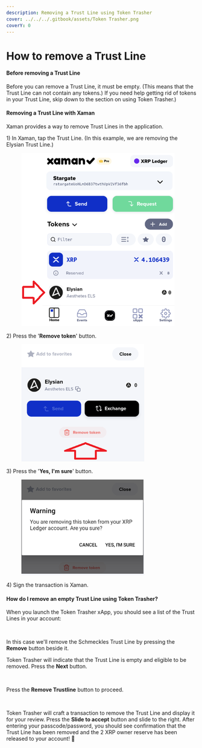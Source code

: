 ```yaml
---
description: Removing a Trust Line using Token Trasher
cover: ../../../.gitbook/assets/Token Trasher.png
coverY: 0
---
```


# How to remove a Trust Line

#### Before removing a Trust Line

Before you can remove a Trust Line, it must be empty. (This means that the Trust Line can not contain any tokens.) If you need help getting rid of tokens in your Trust Line, skip down to the section on using Token Trasher.)

#### Removing a Trust Line with Xaman

Xaman provides a way to remove Trust Lines in the application.

1\) In Xaman, tap the Trust Line. (In this example, we are removing the Elysian Trust Line.)

<figure><img src="../../../.gitbook/assets/Trust Line - Removal 1.png" alt=""><figcaption></figcaption></figure>

2\) Press the '**Remove token**' button.&#x20;

<figure><img src="../../../.gitbook/assets/Trust Line - Removal (1).png" alt=""><figcaption></figcaption></figure>

3\) Press the '**Yes, I'm sure**' button.

<figure><img src="../../../.gitbook/assets/Trust Line - Removal 2.png" alt=""><figcaption></figcaption></figure>

4\) Sign the transaction is Xaman.

#### How do I remove an empty Trust Line using Token Trasher?

When you launch the Token Trasher xApp, you should see a list of the Trust Lines in your account:

<figure><img src="../../../.gitbook/assets/Token Trasher .png" alt=""><figcaption></figcaption></figure>

In this case we'll remove the Schmeckles Trust Line by pressing the **Remove** button beside it.

Token Trasher will indicate that the Trust Line is empty and eligible to be removed. Press the **Next** button.

<figure><img src="../../../.gitbook/assets/Token Trasher -1.png" alt=""><figcaption></figcaption></figure>

Press the **Remove Trustline** button to proceed.

<figure><img src="../../../.gitbook/assets/Token Trasher -2.png" alt=""><figcaption></figcaption></figure>

Token Trasher will craft a transaction to remove the Trust Line and display it for your review. Press the **Slide to accept** button and slide to the right. After entering your passcode/password, you should see confirmation that the Trust Line has been removed and the 2 XRP owner reserve has been released to your account! 🎉

<figure><img src="../../../.gitbook/assets/Token Trasher -3.png" alt=""><figcaption></figcaption></figure>

